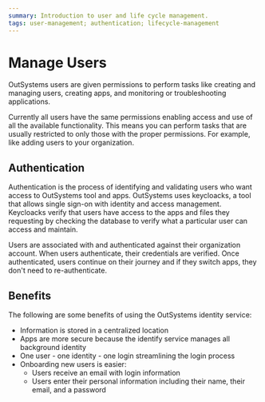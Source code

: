```yaml
---
summary: Introduction to user and life cycle management.  
tags: user-management; authentication; lifecycle-management
---
```


# Manage Users

OutSystems users are given permissions to perform tasks like creating and managing users, creating apps, and monitoring or troubleshooting applications.

Currently all users have the same permissions enabling access and use of all the available functionality. This means you can perform tasks that are usually restricted to only those with the proper permissions. For example, like adding users to your organization.

## Authentication

Authentication is the process of identifying and validating users who want access to OutSystems tool and apps. OutSystems uses keycloacks, a tool that allows single sign-on with identity and access management. Keycloacks verify that users have access to the apps and files they requesting by checking the database to verify what a particular user can access and maintain.

Users are associated with and authenticated against their organization account. When users authenticate, their credentials are verified. Once authenticated, users continue on their journey and if they switch apps, they don't need to re-authenticate.

## Benefits

The following are some benefits of using the OutSystems identity service:

* Information is stored in a centralized location
* Apps are more secure because the identify service  manages all background identity
* One user - one identity - one login streamlining the login process
* Onboarding new users is easier:
    * Users receive an email with login information
    * Users enter their personal information including their name, their email, and a password
  
